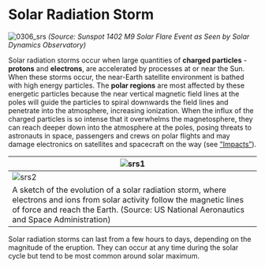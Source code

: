 # Solar Radiation Storm

![0306_srs](./static/0306_srs.jpg)
*(Source: Sunspot 1402 M9 Solar Flare Event as Seen by Solar Dynamics Observatory)*

Solar radiation storms occur when large quantities of **charged particles** - **protons** and **electrons**, are accelerated by processes at or near the Sun. When these storms occur, the near-Earth satellite environment is bathed with high energy particles. The **polar regions** are most affected by these energetic particles because the near vertical magnetic field lines at the poles will guide the particles to spiral downwards the field lines and penetrate into the atmosphere, increasing ionization. When the influx of the charged particles is so intense that it overwhelms the magnetosphere, they can reach deeper down into the atmosphere at the poles, posing threats to astronauts in space, passengers and crews on polar flights and may damage electronics on satellites and spacecraft on the way (see ["Impacts”](/#/en/impacts)).

|![srs1](./static/0314_srs1.png)|
|--|
|![srs2](./static/0314_srs2.png)|
|A sketch of the evolution of a solar radiation storm, where electrons and ions from solar activity follow the magnetic lines of force and reach the Earth. (Source: US National Aeronautics and Space Administration)|

Solar radiation storms can last from a few hours to days, depending on the magnitude of the eruption. They can occur at any time during the solar cycle but tend to be most common around solar maximum.